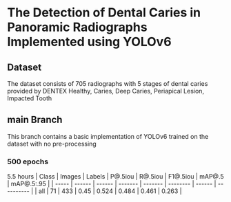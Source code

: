 # The Detection of Dental Caries in Panoramic Radiographs Implemented using YOLOv6

## Dataset

The dataset consists of 705 radiographs with 5 stages of dental caries provided by DENTEX
Healthy, Caries, Deep Caries, Periapical Lesion, Impacted Tooth

## main Branch

This branch contains a basic implementation of YOLOv6 trained on the dataset with no pre-processing

### 500 epochs

5.5 hours
| Class | Images | Labels | P@.5iou | R@.5iou | F1@.5iou | mAP@.5 | mAP@.5:.95 |
| ----- | ------ | ------ | ------- | ------- | -------- | ------ | ---------- |
| all | 71 | 433 | 0.45 | 0.524 | 0.484 | 0.461 | 0.263 |
